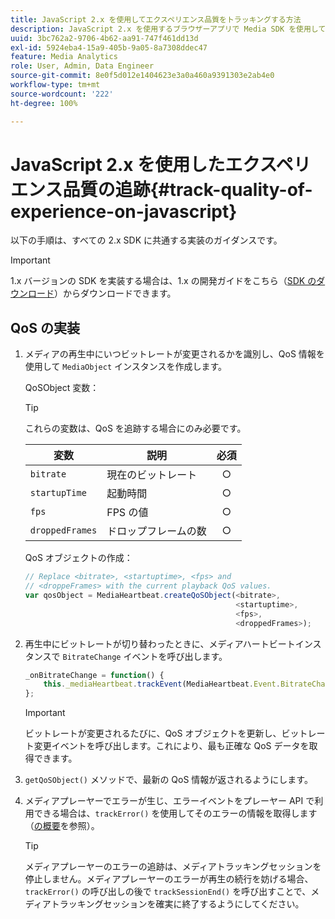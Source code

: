 ```yaml
---
title: JavaScript 2.x を使用してエクスペリエンス品質をトラッキングする方法
description: JavaScript 2.x を使用するブラウザーアプリで Media SDK を使用してエクスペリエンス品質（QoE、QoS）のトラッキングを実装する方法を説明します。
uuid: 3bc762a2-9706-4b62-aa91-747f461dd13d
exl-id: 5924eba4-15a9-405b-9a05-8a7308ddec47
feature: Media Analytics
role: User, Admin, Data Engineer
source-git-commit: 8e0f5d012e1404623e3a0a460a9391303e2ab4e0
workflow-type: tm+mt
source-wordcount: '222'
ht-degree: 100%

---
```


# JavaScript 2.x を使用したエクスペリエンス品質の追跡{#track-quality-of-experience-on-javascript}

以下の手順は、すべての 2.x SDK に共通する実装のガイダンスです。

>[!IMPORTANT]
>
>1.x バージョンの SDK を実装する場合は、1.x の開発ガイドをこちら（[SDK のダウンロード](/help/sdk-implement/download-sdks.md)）からダウンロードできます。

## QoS の実装

1. メディアの再生中にいつビットレートが変更されるかを識別し、QoS 情報を使用して `MediaObject` インスタンスを作成します。

   QoSObject 変数：

   >[!TIP]
   >
   >これらの変数は、QoS を追跡する場合にのみ必要です。

   | 変数 | 説明 | 必須 |
   | --- | --- | :---: |
   | `bitrate` | 現在のビットレート | ○ |
   | `startupTime` | 起動時間 | ○ |
   | `fps` | FPS の値 | ○ |
   | `droppedFrames` | ドロップフレームの数 | ○ |

   QoS オブジェクトの作成：

   ```js
   // Replace <bitrate>, <startuptime>, <fps> and  
   // <droppeFrames> with the current playback QoS values.  
   var qosObject = MediaHeartbeat.createQoSObject(<bitrate>,  
                                                  <startuptime>,  
                                                  <fps>,  
                                                  <droppedFrames>);
   ```

1. 再生中にビットレートが切り替わったときに、メディアハートビートインスタンスで `BitrateChange` イベントを呼び出します。

   ```js
   _onBitrateChange = function() {
       this._mediaHeartbeat.trackEvent(MediaHeartbeat.Event.BitrateChange, qosObject);
   };
   ```

   >[!IMPORTANT]
   >
   >ビットレートが変更されるたびに、QoS オブジェクトを更新し、ビットレート変更イベントを呼び出します。これにより、最も正確な QoS データを取得できます。

1. `getQoSObject()` メソッドで、最新の QoS 情報が返されるようにします。
1. メディアプレーヤーでエラーが生じ、エラーイベントをプレーヤー API で利用できる場合は、`trackError()` を使用してそのエラーの情報を取得します（[の概要](/help/sdk-implement/track-errors/track-errors-overview.md)を参照）。

   >[!TIP]
   >
   >メディアプレーヤーのエラーの追跡は、メディアトラッキングセッションを停止しません。メディアプレーヤーのエラーが再生の続行を妨げる場合、`trackError()` の呼び出しの後で `trackSessionEnd()` を呼び出すことで、メディアトラッキングセッションを確実に終了するようにしてください。
